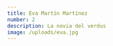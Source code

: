 ```yaml
---
title: Eva Martín Martínez
number: 2
description: La novia del verdus
image: /uploads/eva.jpg
---
```

